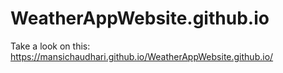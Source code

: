 # WeatherAppWebsite.github.io

Take a look on this:
 https://mansichaudhari.github.io/WeatherAppWebsite.github.io/
